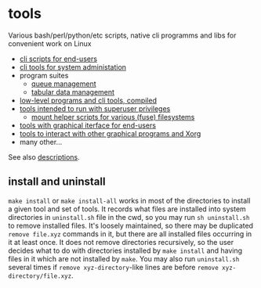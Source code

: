 # tools

Various bash/perl/python/etc scripts, native cli programms and libs for convenient work on Linux

- [cli scripts for end-users](user-tools/descriptions.txt)
- [cli tools for system administation](admin-tools/descriptions.txt)
- program suites
  - [queue management](queue-mgmt/README.md)
  - [tabular data management](tabdata/README.md)
- [low-level programs and cli tools, compiled](compiled-tools/descriptions.txt)
- [tools intended to run with superuser privileges](root-tools/descriptions.txt)
  - [mount helper scripts for various (fuse) filesystems](mount/)
- [tools with graphical iterface for end-users](xgui-tools/descriptions.txt)
- [tools to interact with other graphical programs and Xorg](xwin-tools/descriptions.txt)
- many other...

See also [descriptions](descriptions.txt).

## install and uninstall

`make install` or `make install-all` works in most of the directories to install a given tool
and set of tools. It records what files are installed into system directories in `uninstall.sh`
file in the cwd, so you may run `sh uninstall.sh` to remove installed files. It's loosely maintained,
so there may be duplicated `remove file.xyz` commands in it, but there are all installed files
occurring in it at least once. It does not remove directories recursively, so the user decides
what to do with directories installed by `make install` and having files in it which are not
installed by `make`.
You may also run `uninstall.sh` several times if `remove xyz-directory`-like lines are before
`remove xyz-directory/file.xyz`.
